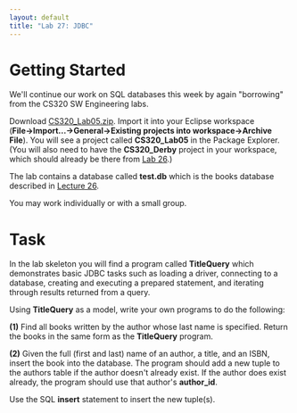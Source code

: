 ```yaml
---
layout: default
title: "Lab 27: JDBC"
---
```


Getting Started
===============
We'll continue our work on SQL databases this week by again "borrowing" from the CS320 SW Engineering labs.

Download [CS320\_Lab05.zip](CS320_Lab05.zip). Import it into your Eclipse workspace (**File&rarr;Import...&rarr;General&rarr;Existing projects into workspace&rarr;Archive File**). You will see a project called **CS320\_Lab05** in the Package Explorer.  (You will also need to have the **CS320_Derby** project in your workspace, which should already be there from [Lab 26](lab26-SQLDB.html).)

The lab contains a database called **test.db** which is the books database described in [Lecture 26](../lectures/lecture26.html).

You may work individually or with a small group.

Task
====

In the lab skeleton you will find a program called **TitleQuery** which demonstrates basic JDBC tasks such as loading a driver, connecting to a database, creating and executing a prepared statement, and iterating through results returned from a query.

Using **TitleQuery** as a model, write your own programs to do the following:

**(1)** Find all books written by the author whose last name is specified. Return the books in the same form as the **TitleQuery** program.

**(2)** Given the full (first and last) name of an author, a title, and an ISBN, insert the book into the database. The program should add a new tuple to the authors table if the author doesn't already exist. If the author does exist already, the program should use that author's **author\_id**.

Use the SQL **insert** statement to insert the new tuple(s).
